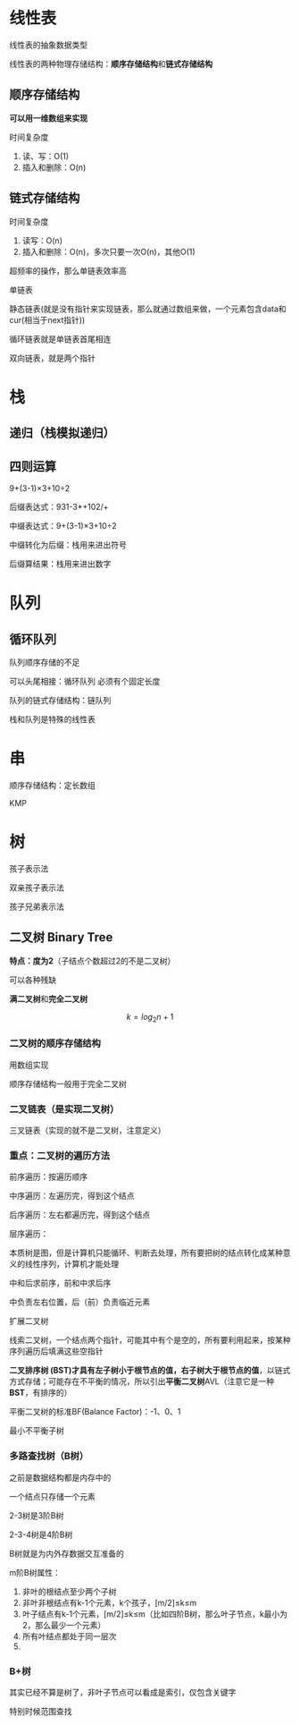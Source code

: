 # 线性表

线性表的抽象数据类型

线性表的两种物理存储结构：**顺序存储结构**和**链式存储结构**

## 顺序存储结构

**可以用一维数组来实现**

时间复杂度

1. 读、写：O(1)
2. 插入和删除：O(n)

## 链式存储结构

时间复杂度

1. 读写：O(n)
2. 插入和删除：O(n)，多次只要一次O(n)，其他O(1)

超频率的操作，那么单链表效率高

单链表

静态链表(就是没有指针来实现链表，那么就通过数组来做，一个元素包含data和cur(相当于next指针))

循环链表就是单链表首尾相连

双向链表，就是两个指针

# 栈

## 递归（栈模拟递归）

## 四则运算

9+(3-1)×3+10÷2

后缀表达式：931-3*+102/+

中缀表达式：9+(3-1)×3+10÷2

中缀转化为后缀：栈用来进出符号

后缀算结果：栈用来进出数字

# 队列

## 循环队列

队列顺序存储的不足

可以头尾相接：循环队列 必须有个固定长度

队列的链式存储结构：链队列 

栈和队列是特殊的线性表

# 串

顺序存储结构：定长数组

KMP

# 树

孩子表示法

双亲孩子表示法

孩子兄弟表示法

## 二叉树 Binary Tree

**特点：度为2**（子结点个数超过2的不是二叉树）

可以各种残缺

**满二叉树**和**完全二叉树**

$$
k = log_2n+1
$$

### 二叉树的顺序存储结构

用数组实现

顺序存储结构一般用于完全二叉树

### 二叉链表（是实现二叉树）

三叉链表（实现的就不是二叉树，注意定义）

### 重点：二叉树的遍历方法

前序遍历：按遍历顺序

中序遍历：左遍历完，得到这个结点

后序遍历：左右都遍历完，得到这个结点

层序遍历：

本质树是图，但是计算机只能循环、判断去处理，所有要把树的结点转化成某种意义的线性序列，计算机才能处理

中和后求前序，前和中求后序

中负责左右位置，后（前）负责临近元素

扩展二叉树

线索二叉树，一个结点两个指针，可能其中有个是空的，所有要利用起来，按某种序列遍历后填满这些空指针

**二叉排序树 (BST)**才具有**左子树小于根节点的值，右子树大于根节点的值**，以链式方式存储；可能存在不平衡的情况，所以引出**平衡二叉树**AVL（注意它是一种**BST**，有排序的）

平衡二叉树的标准BF(Balance Factor)：-1、0、1

最小不平衡子树

### 多路查找树（B树）

之前是数据结构都是内存中的

一个结点只存储一个元素

2-3树是3阶B树

2-3-4树是4阶B树

B树就是为内外存数据交互准备的

m阶B树属性：

1. 非叶的根结点至少两个子树
2. 非叶非根结点有k-1个元素，k个孩子，[m/2]≤k≤m
3. 叶子结点有k-1个元素，[m/2]≤k≤m（比如四阶B树，那么叶子节点，k最小为2，那么最少一个元素）
4. 所有叶结点都处于同一层次
5. ​

### B+树

其实已经不算是树了，非叶子节点可以看成是索引，仅包含关键字

特别时候范围查找







